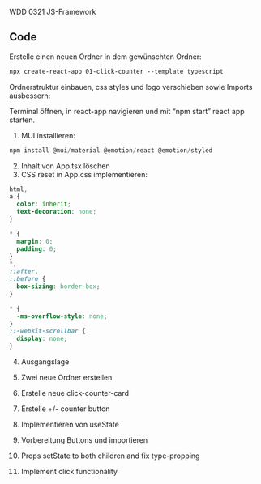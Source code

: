 WDD 0321 JS-Framework

## Code

Erstelle einen neuen Ordner in dem gewünschten Ordner:

```css
npx create-react-app 01-click-counter --template typescript
```

Ordnerstruktur einbauen, css styles und logo verschieben sowie Imports ausbessern:

Terminal öffnen, in react-app navigieren und mit “npm start” react app starten.

1. MUI installieren:

```jsx
npm install @mui/material @emotion/react @emotion/styled
```

2. Inhalt von App.tsx löschen
3. CSS reset in App.css implementieren:

```css
html,
a {
  color: inherit;
  text-decoration: none;
}

* {
  margin: 0;
  padding: 0;
}
*,
::after,
::before {
  box-sizing: border-box;
}

* {
  -ms-overflow-style: none;
}
::-webkit-scrollbar {
  display: none;
}
```

4. Ausgangslage

5. Zwei neue Ordner erstellen

6. Erstelle neue click-counter-card

7. Erstelle +/- counter button

8. Implementieren von useState

9. Vorbereitung Buttons und importieren

10. Props setState to both children and fix type-propping

11. Implement click functionality
